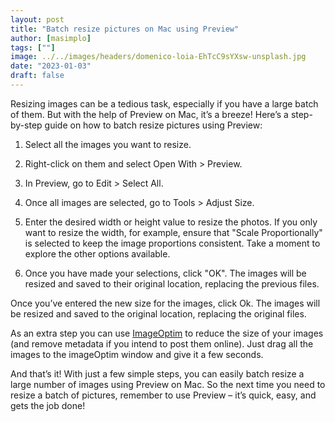 ```yaml
---
layout: post
title: "Batch resize pictures on Mac using Preview"
author: [masimplo]
tags: [""]
image: ../../images/headers/domenico-loia-EhTcC9sYXsw-unsplash.jpg
date: "2023-01-03"
draft: false
---
```


Resizing images can be a tedious task, especially if you have a large batch of them. But with the help of Preview on Mac, it’s a breeze! Here’s a step-by-step guide on how to batch resize pictures using Preview:

1) Select all the images you want to resize.

2) Right-click on them and select Open With > Preview.

3) In Preview, go to Edit > Select All.

4) Once all images are selected, go to Tools > Adjust Size.

5) Enter the desired width or height value to resize the photos. If you only want to resize the width, for example, ensure that "Scale Proportionally" is selected to keep the image proportions consistent. Take a moment to explore the other options available.

6) Once you have made your selections, click "OK". The images will be resized and saved to their original location, replacing the previous files.

Once you’ve entered the new size for the images, click Ok. The images will be resized and saved to the original location, replacing the original files.

As an extra step you can use [ImageOptim](https://imageoptim.com/mac) to reduce the size of your images (and remove metadata if you intend to post them online). Just drag all the images to the imageOptim window and give it a few seconds.

And that’s it! With just a few simple steps, you can easily batch resize a large number of images using Preview on Mac. So the next time you need to resize a batch of pictures, remember to use Preview – it’s quick, easy, and gets the job done!
